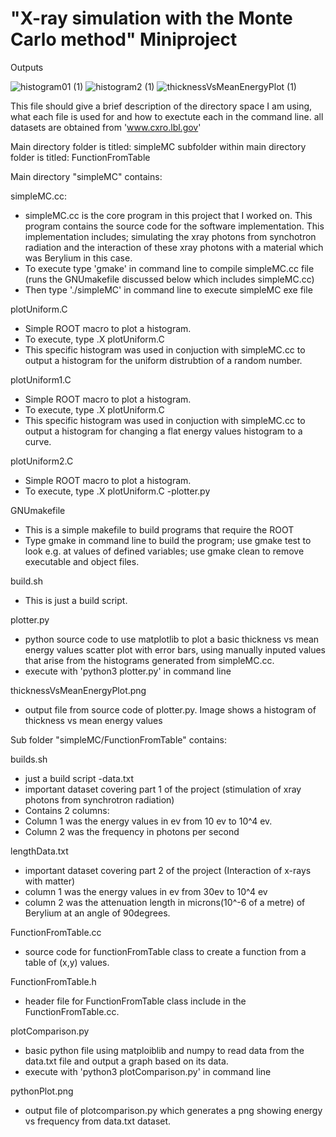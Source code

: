 # "X-ray simulation with the Monte Carlo method" Miniproject

Outputs

![histogram01 (1)](https://user-images.githubusercontent.com/88815725/231653813-d817b7bf-8395-4361-af8f-b0f3aa02cf22.png)
![histogram2 (1)](https://user-images.githubusercontent.com/88815725/231653825-e9c0c393-a156-46dc-96da-75c0b58078af.png)
![thicknessVsMeanEnergyPlot (1)](https://user-images.githubusercontent.com/88815725/231653832-2261e8c0-c601-4a46-9e42-0ef90e11c56c.png)



This file should give a brief description of the directory space I am using, what each file is used for and how to exectute each in the command line.
all datasets are obtained from 'www.cxro.lbl.gov'

Main directory folder is titled: simpleMC
subfolder within main directory folder is titled: FunctionFromTable

Main directory "simpleMC" contains:

simpleMC.cc:
- simpleMC.cc is the core program in this project that I worked on. This program contains the source code for the software implementation. This implementation includes; simulating the xray photons from synchotron radiation and the interaction of these xray photons with a material which was Berylium in this case.
- To execute type 'gmake' in command line to compile simpleMC.cc file (runs the GNUmakefile discussed below which includes simpleMC.cc)
- Then type './simpleMC' in command line to execute simpleMC exe file

plotUniform.C
-  Simple ROOT macro to plot a histogram.
-  To execute, type .X plotUniform.C
-   This specific histogram was used in conjuction with simpleMC.cc to output a histogram for the uniform distrubtion of a random number.

plotUniform1.C
-  Simple ROOT macro to plot a histogram.
-  To execute, type .X plotUniform.C
-  This specific histogram was used in conjuction with simpleMC.cc to output a histogram for changing a flat energy values histogram to a curve.

plotUniform2.C
-  Simple ROOT macro to plot a histogram.
-  To execute, type .X plotUniform.C
-plotter.py

GNUmakefile
- This is a simple makefile to build programs that require the ROOT
-   Type gmake in command line to build the program; use gmake test to look e.g. at values of defined variables; use gmake clean to remove executable and object files.  

build.sh
-  This is just a build script.

plotter.py
-  python source code to use matplotlib to plot a basic thickness vs mean energy values scatter plot with error bars, using manually inputed values that arise from the histograms generated from simpleMC.cc.
-  execute with 'python3 plotter.py' in command line

thicknessVsMeanEnergyPlot.png
- output file from source code of plotter.py. Image shows a histogram of thickness vs mean energy values 




Sub folder "simpleMC/FunctionFromTable" contains:

builds.sh
-  just a build script 
-data.txt
-  important dataset covering part 1 of the project (stimulation of xray photons from synchrotron radiation)
-  Contains 2 columns: 
-  Column 1 was the energy values in ev from 10 ev to 10^4 ev.
-  Column 2 was the frequency in photons per second

lengthData.txt
-  important dataset covering part 2 of the project (Interaction of x-rays with matter)
-  column 1 was the energy values in ev from 30ev to 10^4 ev
-  column 2 was the attenuation length in microns(10^-6 of a metre) of Berylium at an angle of 90degrees.

FunctionFromTable.cc
-  source code for functionFromTable class to create a function from a table of (x,y) values.

FunctionFromTable.h
-  header file for FunctionFromTable class include in the FunctionFromTable.cc.

plotComparison.py
-  basic python file using matploiblib and numpy to read data from the data.txt file and output a graph based on its data. 
-  execute with 'python3 plotComparison.py' in command line

pythonPlot.png
-  output file of plotcomparison.py which generates a png showing energy vs frequency from data.txt dataset.


